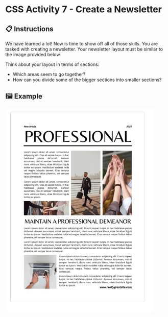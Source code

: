 # CSS Activity 7 - Create a Newsletter

## 📋 Instructions

We have learned a lot!  Now is time to show off all of those skills. You are tasked with creating a newsletter. Your newsletter layout must be similar to the image provided below.  

Think about your layout in terms of sections:
- Which areas seem to go together?  
- How can you divide some of the bigger sections into smaller sections?

## 🖼️ Example

![](../../../Assets/CSS/newsletter.png)
